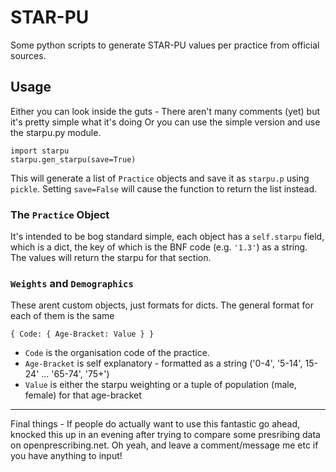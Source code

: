 # STAR-PU
Some python scripts to generate STAR-PU values per practice from official sources.

## Usage
Either you can look inside the guts - There aren't many comments (yet) but it's pretty simple what it's doing
Or you can use the simple version and use the starpu.py module.

```
import starpu
starpu.gen_starpu(save=True)
```
This will generate a list of `Practice` objects and save it as `starpu.p` using `pickle`. Setting `save=False` will cause the function to return the list instead.

### The `Practice` Object
It's intended to be bog standard simple, each object has a `self.starpu` field, which is a dict, the key of which is the BNF code (e.g. `'1.3'`) as a string.
The values will return the starpu for that section.

### `Weights` and `Demographics`
These arent custom objects, just formats for dicts. The general format for each of them is the same
```
{ Code: { Age-Bracket: Value } }
```
* `Code` is the organisation code of the practice.
* `Age-Bracket` is self explanatory - formatted as a string ('0-4', '5-14', 15-24' ... '65-74', '75+')
* `Value` is either the starpu weighting or a tuple of population (male, female) for that age-bracket

***
Final things - If people do actually want to use this fantastic go ahead, knocked this up in an evening after trying to compare some presribing data on openprescribing.net.
Oh yeah, and leave a comment/message me etc if you have anything to input!
